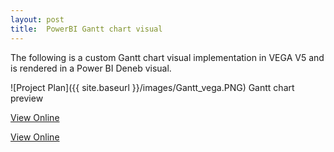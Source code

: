 ```yaml
---
layout: post
title:  PowerBI Gantt chart visual
---
```

The following is a custom Gantt chart visual implementation in VEGA V5 and is rendered in a Power BI Deneb visual.

![Project Plan]({{ site.baseurl }}/images/Gantt_vega.PNG)
Gantt chart preview


[View Online](https://tinyurl.com/GanttRohit)


<a href="https://tinyurl.com/GanttRohit" target="_blank">View Online</a>
